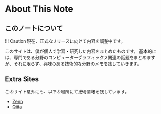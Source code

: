 # About This Note

## このノートについて

!!! Caution
    現在、正式なリリースに向けて内容を調整中です。

このサイトは、僕が個人で学習・研究した内容をまとめたものです。
基本的には、専門である分野のコンピューターグラフィックス関連の話題をまとめますが、それに限らず、興味のある技術的な分野のメモを残していきます。

## Extra Sites

このサイト意外にも、以下の場所にて技術情報を残しています。

- [Zenn](https://zenn.dev/takanori_k)
- [Qiita](https://qiita.com/takavfx)